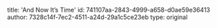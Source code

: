 title: 'And Now It’s Time'
id: 741107aa-2843-4999-a658-d0ae59e36413
author: 7328c14f-7ec2-4511-a24d-29a1c5ce23eb
type: original
